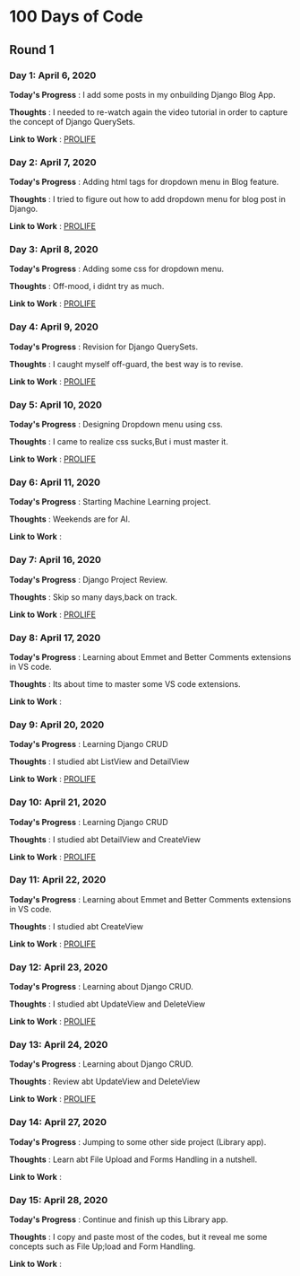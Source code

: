 # 100 Days of Code

## Round 1

### Day 1: April 6, 2020

**Today's Progress** : I add some posts in my onbuilding Django Blog App.

**Thoughts** : I needed to re-watch again the video tutorial in order to capture the concept of Django QuerySets.

**Link to Work** : [PROLIFE](https://github.com/lodyne/PROLIFE)

### Day 2: April 7, 2020

**Today's Progress** : Adding html tags for dropdown menu in Blog feature.

**Thoughts** : I tried to figure out how to add dropdown menu for blog post in Django.

**Link to Work** : [PROLIFE](https://github.com/lodyne/PROLIFE)

### Day 3: April 8, 2020

**Today's Progress** : Adding some css for dropdown menu.

**Thoughts** : Off-mood, i didnt try as much.

**Link to Work** : [PROLIFE](https://github.com/lodyne/PROLIFE)

### Day 4: April 9, 2020

**Today's Progress** : Revision for Django QuerySets.

**Thoughts** : I caught myself off-guard, the best way is to revise.

**Link to Work** : [PROLIFE](https://github.com/lodyne/PROLIFE)

### Day 5: April 10, 2020

**Today's Progress** : Designing Dropdown menu using css.

**Thoughts** : I came to realize css sucks,But i must master it.

**Link to Work** : [PROLIFE](https://github.com/lodyne/PROLIFE)

### Day 6: April 11, 2020

**Today's Progress** : Starting Machine Learning project.

**Thoughts** : Weekends are for AI.

**Link to Work** :

### Day 7: April 16, 2020

**Today's Progress** : Django Project Review.

**Thoughts** : Skip so many days,back on track.

**Link to Work** : [PROLIFE](https://github.com/lodyne/PROLIFE)

### Day 8: April 17, 2020

**Today's Progress** : Learning about Emmet and Better Comments extensions in VS code.

**Thoughts** : Its about time to master some VS code extensions.

**Link to Work** :

### Day 9: April 20, 2020

**Today's Progress** : Learning Django CRUD

**Thoughts** : I studied abt ListView and DetailView

**Link to Work** : [PROLIFE](https://github.com/lodyne/PROLIFE)

### Day 10: April 21, 2020

**Today's Progress** : Learning Django CRUD

**Thoughts** : I studied abt DetailView and CreateView

**Link to Work** : [PROLIFE](https://github.com/lodyne/PROLIFE)

### Day 11: April 22, 2020

**Today's Progress** : Learning about Emmet and Better Comments extensions in VS code.

**Thoughts** : I studied abt CreateView

**Link to Work** : [PROLIFE](https://github.com/lodyne/PROLIFE)

### Day 12: April 23, 2020

**Today's Progress** : Learning about Django CRUD.

**Thoughts** : I studied abt UpdateView and DeleteView

**Link to Work** : [PROLIFE](https://github.com/lodyne/PROLIFE)

### Day 13: April 24, 2020

**Today's Progress** : Learning about Django CRUD.

**Thoughts** : Review abt UpdateView and DeleteView

**Link to Work** : [PROLIFE](https://github.com/lodyne/PROLIFE)

### Day 14: April 27, 2020

**Today's Progress** : Jumping to some other side project (Library app).

**Thoughts** : Learn abt File Upload and Forms Handling in a nutshell.

**Link to Work** :

### Day 15: April 28, 2020

**Today's Progress** : Continue and finish up this Library app.

**Thoughts** : I copy and paste most of the codes, but it reveal me some concepts such as File Up;load and Form Handling.

**Link to Work** :
